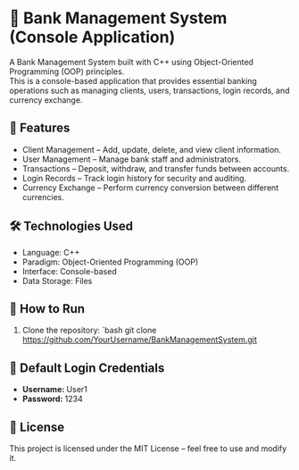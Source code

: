 # 🏦 Bank Management System (Console Application)

A Bank Management System built with C++ using Object-Oriented Programming (OOP) principles.  
This is a console-based application that provides essential banking operations such as managing clients, users, transactions, login records, and currency exchange.


## 📌 Features
- Client Management – Add, update, delete, and view client information.  
- User Management – Manage bank staff and administrators.  
- Transactions – Deposit, withdraw, and transfer funds between accounts.  
- Login Records – Track login history for security and auditing.  
- Currency Exchange – Perform currency conversion between different currencies.  



## 🛠️ Technologies Used
- Language: C++  
- Paradigm: Object-Oriented Programming (OOP)  
- Interface: Console-based  
- Data Storage: Files 



## 🚀 How to Run
1. Clone the repository:
   `bash
   git clone https://github.com/YourUsername/BankManagementSystem.git
   
## 🔑 Default Login Credentials
- **Username:** User1  
- **Password:** 1234
## 📜 License
This project is licensed under the MIT License – feel free to use and modify it.
